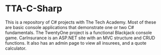 # TTA-C-Sharp
This is a repository of C# projects with The Tech Academy. Most of these are basic console applications that demonstrate one or two C# fundamentals. The TwentyOne project is a functional Blackjack console game. CarInsurance is an ASP.NET site with an MVC structure and CRUD functions. It also has an admin page to view all insurees, and a quote calculator.
